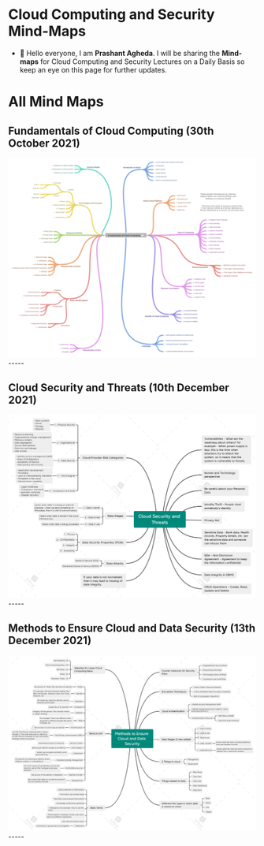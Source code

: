 # Cloud Computing and Security Mind-Maps

- 👋 Hello everyone, I am **Prashant Agheda**. I will be sharing the **Mind-maps** for Cloud Computing and Security Lectures on a Daily Basis so keep an eye on this page for further updates.


# All Mind Maps

## Fundamentals of Cloud Computing (30th October 2021)

<img src="mindmaps/mindmap_1.png" alt="Fundamentals of Cloud Computing (30th October 2021)">
-----


## Cloud Security and Threats (10th December 2021)

<img src="mindmaps/mindmap_2.png" alt="Cloud Security and Threats (10th December 2021)">
-----


## Methods to Ensure Cloud and Data Security (13th December 2021)

<img src="mindmaps/mindmap_3.png" alt="Methods to Ensure Cloud and Data Security (13th December 2021)">
-----
